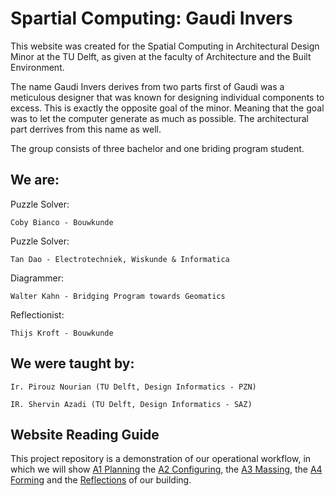 # Spartial Computing: Gaudi Invers

This website was created for the Spatial Computing in Architectural Design Minor at the TU Delft, as given at the faculty of Architecture and the Built Environment.

The name Gaudi Invers derives from two parts first of Gaudi was a meticulous designer that was known for designing individual components to excess. This is exactly the opposite goal of the minor. Meaning that the goal was to let the computer generate as much as possible. The architectural part derrives from this name as well.

The group consists of three bachelor and one briding program student. 

## We are:

Puzzle Solver:
    
    Coby Bianco - Bouwkunde   

Puzzle Solver:
    
    Tan Dao - Electrotechniek, Wiskunde & Informatica
    
Diagrammer: 
    
    Walter Kahn - Bridging Program towards Geomatics

Reflectionist: 
    
    Thijs Kroft - Bouwkunde

## We were taught by:

    Ir. Pirouz Nourian (TU Delft, Design Informatics - PZN)

    IR. Shervin Azadi (TU Delft, Design Informatics - SAZ)

## Website Reading Guide

This project repository is a demonstration of our operational workflow, in which we will show [A1 Planning](https://demnity.github.io/spatial_computing/a1_process/) the [A2 Configuring](https://demnity.github.io/spatial_computing/a2_process/), the [A3 Massing](https://demnity.github.io/spatial_computing/a3_massing_process/), the [A4 Forming](https://demnity.github.io/spatial_computing/a4_forming/a4_forming_proces/) and the [Reflections](https://demnity.github.io/spatial_computing/reflection/) of our building.